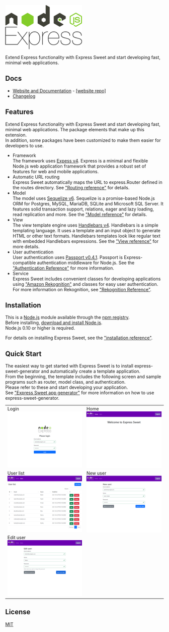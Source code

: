 <a href="https://takuya-motoshima.github.io/express-sweet/"><img src="https://raw.githubusercontent.com/takuya-motoshima/express-sweet/main/logo.svg" height="140"></a>

Extend Express functionality with Express Sweet and start developing fast, minimal web applications.

## Docs

* <a href="https://takuya-motoshima.github.io/express-sweet/" target="_blank">Website and Documentation</a> - <a href="https://github.com/takuya-motoshima/express-sweet" target="_blank">[website repo]</a>
* <a href="https://github.com/takuya-motoshima/express-sweet/blob/main/CHANGELOG.md" target="_blank">Changelog</a>

## Features

Extend Express functionality with Express Sweet and start developing fast, minimal web applications. The package elements that make up this extension.  
In addition, some packages have been customized to make them easier for developers to use.

* Framework  
    The framework uses <a href="https://expressjs.com/" target="_blank">Expess v4</a>.
    Express is a minimal and flexible Node.js web application framework that provides a robust set of features for web and mobile applications.
* Automatic URL routing  
    Express Sweet automatically maps the URL to express.Router defined in the routes directory.
    See <a href="https://takuya-motoshima.github.io/express-sweet/#routing" target="_blank">&quot;Routing reference&quot;</a> for details.
* Model  
    The model uses <a href="https://sequelize.org/master/" target="_blank">Sequelize v6</a>.
    Sequelize is a promise-based Node.js ORM for Postgres, MySQL, MariaDB, SQLite and Microsoft SQL Server.
    It features solid transaction support, relations, eager and lazy loading, read replication and more.
    See the <a href="https://takuya-motoshima.github.io/express-sweet/#model" target="_blank">&quot;Model reference&quot;</a> for details.
* View  
    The view template engine uses <a href="https://handlebarsjs.com/" target="_blank">Handlebars v4</a>.
    Handlebars is a simple templating language.
    It uses a template and an input object to generate HTML or other text formats.
    Handlebars templates look like regular text with embedded Handlebars expressions.
    See the <a href="https://takuya-motoshima.github.io/express-sweet/#views" target="_blank">&quot;View reference&quot;</a> for more details.
* User authentication  
    User authentication uses <a href="https://www.passportjs.org/docs/" target="_blank">Passport v0.4.1</a>.
    Passport is Express-compatible authentication middleware for Node.js.
    See the <a href="https://takuya-motoshima.github.io/express-sweet/#user-authentication" target="_blank">&quot;Authentication Reference&quot;</a> for more information.
* Service  
    Express Sweet includes convenient classes for developing applications using <a href="https://docs.aws.amazon.com/rekognition/latest/dg/what-is.html" target="_blank">&quot;Amazon Rekognition&quot;</a> and classes for easy user authentication.
    For more information on Rekognition, see <a href="https://takuya-motoshima.github.io/express-sweet/#rekognition" target="_blank">&quot;Rekognition Reference&quot;</a>.

## Installation

This is a [Node.js](https://nodejs.org/en/) module available through the [npm registry](https://www.npmjs.com/).  
Before installing, [download and install Node.js](https://nodejs.org/en/download/).  
Node.js 0.10 or higher is required.  

For details on installing Express Sweet, see the <a href="https://takuya-motoshima.github.io/express-sweet/#started-installation" target="_blank">&quot;installation reference&quot;</a>.

## Quick Start

The easiest way to get started with Express Sweet is to install express-sweet-generator and automatically create a template application.  
From the beginning, the template includes the following screen and sample programs such as router, model class, and authentication.  
Please refer to these and start developing your application.  
See <a href="https://takuya-motoshima.github.io/express-sweet/#started-generator" target="_blank">&quot;Express Sweet app generator&quot;</a> for more information on how to use express-sweet-generator.

<table>
    <tr>
        <td valign="top">
            <div>Login</div>
            <img src="https://raw.githubusercontent.com/takuya-motoshima/express-sweet/main/screencaps/login.png" width="400">
        </td>
        <td valign="top">
            <div>Home</div>
            <img src="https://raw.githubusercontent.com/takuya-motoshima/express-sweet/main/screencaps/home.png" width="400">
        </td>
    </tr>
    <tr>
        <td valign="top">
            <div>User list</div>
            <img src="https://raw.githubusercontent.com/takuya-motoshima/express-sweet/main/screencaps/user-list.png" width="400">
        </td>
        <td valign="top">
            <div>New user</div>
            <img src="https://raw.githubusercontent.com/takuya-motoshima/express-sweet/main/screencaps/new-user.png" width="400">
        </td>
    </tr>
    <tr>
        <td valign="top">
            <div>Edit user</div>
            <img src="https://raw.githubusercontent.com/takuya-motoshima/express-sweet/main/screencaps/edit-user.png" width="400">
        </td>
    </tr>
</table>

## License

[MIT](LICENSE)